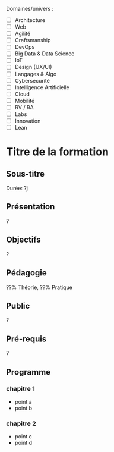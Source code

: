 Domaines/univers : 
- [ ] Architecture
- [ ] Web
- [ ] Agilité
- [ ] Craftsmanship
- [ ] DevOps
- [ ] Big Data & Data Science
- [ ] IoT
- [ ] Design (UX/UI)
- [ ] Langages & Algo
- [ ] Cybersécurité
- [ ] Intelligence Artificielle
- [ ] Cloud
- [ ] Mobilité
- [ ] RV / RA
- [ ] Labs
- [ ] Innovation
- [ ] Lean

# Titre de la formation

## Sous-titre

Durée: ?j

## Présentation

?

## Objectifs

?

## Pédagogie

??% Théorie, ??% Pratique

## Public

?

## Pré-requis

?

## Programme

### chapitre 1
  * point a
  * point b
  
### chapitre 2
  * point c
  * point d

